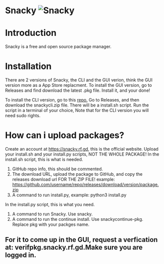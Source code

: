 # Snacky ![Snacky](https://github.com/snacky-pkg/snacky/blobmain/image.jpg?raw=true)

# Introduction 

Snacky is a free and open source package manager.

# Installation

There are 2 versions of Snacky, the CLI and the GUI verion, think the GUI version more as a App Store replacment.
To install the GUI version, go to Releases and find download the latest .pkg file. Install it, and your done!

To install the CLI version, go to this [repo.](https://github.com/snacky-pkg/snackycli/)
Go to Releases, and then download the snackycli.zip file. There will be a install.sh script.
Run the script in a terminal of your choice, Note that for the CLI version you will need sudo rights.

# How can i upload packages?

Create an account at https://snacky.rf.gd, this is the official website.
Upload your install.sh and your install.py scripts, NOT THE WHOLE PACKAGE!
In the install.sh script, this is what is needed.
1. GitHub repo info, this should be commented.
2. The download URL, upload the package to GitHub, and copy the releases download url FOR THE ZIP FILE! example: https://github.com/username/repo/releases/download/version/package.zip
3. A command to run install.py, example: python3 install.py

In the install.py script, this is what you need.
1. A command to run Snacky. Use snacky.
2. A command to run the continue install. Use snackycontinue-pkg. Replace pkg with your packges name.

## For it to come up in the GUI, request a verfication at: verifpkg.snacky.rf.gd.Make sure you are logged in.
